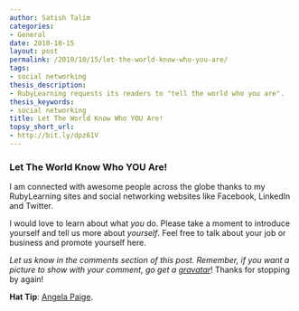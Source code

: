 ```yaml
---
author: Satish Talim
categories:
- General
date: 2010-10-15
layout: post
permalink: /2010/10/15/let-the-world-know-who-you-are/
tags:
- social networking
thesis_description:
- RubyLearning requests its readers to "tell the world who you are".
thesis_keywords:
- social networking
title: Let The World Know Who YOU Are!
topsy_short_url:
- http://bit.ly/dpz61V
---
```


<div>
  <h3>
    Let The World Know Who YOU Are!
  </h3>
  
  <p>
    I am connected with awesome people across the globe thanks to my RubyLearning sites and social networking websites like Facebook, LinkedIn and Twitter.
  </p>
  
  <p>
    I would love to learn about what <em>you</em> do. Please take a moment to introduce yourself and tell us more about <em>yourself</em>. Feel free to talk about your job or business and promote yourself here.
  </p>
  
  <p class="alert">
    <em>Let us know in the comments section of this post. Remember, if you want a picture to show with your comment, go get a <a href="http://en.gravatar.com/">gravatar</a></em>! Thanks for stopping by again!
  </p>
  
  <p>
    <b>Hat Tip</b>: <a href="http://angelapaige.com/angelas-story/">Angela Paige</a>.
  </p>
</div>
